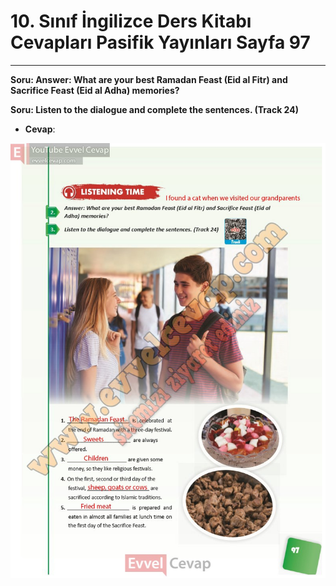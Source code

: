 # 10. Sınıf İngilizce Ders Kitabı Cevapları Pasifik Yayınları Sayfa 97

---

**Soru: Answer: What are your best Ramadan Feast (Eid al Fitr) and Sacrifice Feast (Eid al Adha) memories?**

**Soru: Listen to the dialogue and complete the sentences. (Track 24)**

-   **Cevap**:

![Image 1](./image_1.jpg)